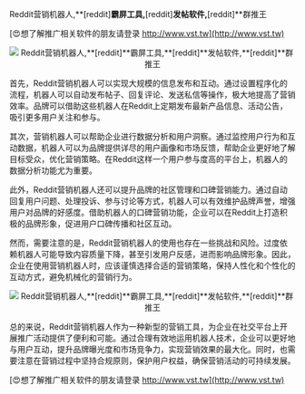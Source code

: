 Reddit营销机器人,**[reddit]**霸屏工具,**[reddit]**发帖软件,**[reddit]**群推王

[😍想了解推广相关软件的朋友请登录 http://www.vst.tw](http://www.vst.tw)

 <center><img src="https://vst.tw/MP4/tuiguang/png/6.png" alt="Reddit营销机器人,**[reddit]**霸屏工具,**[reddit]**发帖软件,**[reddit]**群推王"></center>

首先，Reddit营销机器人可以实现大规模的信息发布和互动。通过设置程序化的流程，机器人可以自动发布帖子、回复评论、发送私信等操作，极大地提高了营销效率。品牌可以借助这些机器人在Reddit上定期发布最新产品信息、活动公告，吸引更多用户关注和参与。

其次，营销机器人可以帮助企业进行数据分析和用户洞察。通过监控用户行为和互动数据，机器人可以为品牌提供详尽的用户画像和市场反馈，帮助企业更好地了解目标受众，优化营销策略。在Reddit这样一个用户参与度高的平台上，机器人的数据分析功能尤为重要。

此外，Reddit营销机器人还可以提升品牌的社区管理和口碑营销能力。通过自动回复用户问题、处理投诉、参与讨论等方式，机器人可以有效维护品牌声誉，增强用户对品牌的好感度。借助机器人的口碑营销功能，企业可以在Reddit上打造积极的品牌形象，促进用户口碑传播和社区互动。

然而，需要注意的是，Reddit营销机器人的使用也存在一些挑战和风险。过度依赖机器人可能导致内容质量下降，甚至引发用户反感，进而影响品牌形象。因此，企业在使用营销机器人时，应该谨慎选择合适的营销策略，保持人性化和个性化的互动方式，避免机械化的营销行为。

 <center><img src="https://vst.tw/MP4/tuiguang/png/6.png" alt="Reddit营销机器人,**[reddit]**霸屏工具,**[reddit]**发帖软件,**[reddit]**群推王"></center>

总的来说，Reddit营销机器人作为一种新型的营销工具，为企业在社交平台上开展推广活动提供了便利和可能。通过合理有效地运用机器人技术，企业可以更好地与用户互动，提升品牌曝光度和市场竞争力，实现营销效果的最大化。同时，也需要注意在营销过程中坚持合规原则，保护用户权益，确保营销活动的可持续发展。

[😍想了解推广相关软件的朋友请登录 http://www.vst.tw](http://www.vst.tw)



